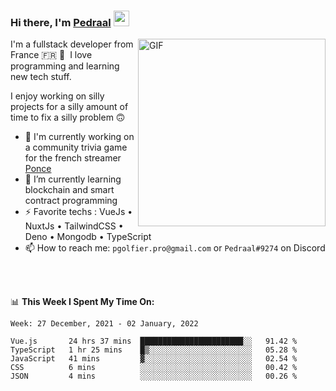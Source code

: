 ### Hi there, I'm <a href="https://pedraal.dev" target="_blank">Pedraal</a> <img src="https://media.giphy.com/media/hvRJCLFzcasrR4ia7z/giphy.gif" width="25px">
<img align="right" alt="GIF" src="https://pedraal.dev/avatar.png" width="300" height="300" />

I'm a fullstack developer from France 🇫🇷 🥖 &nbsp;I love programming and learning new
tech stuff.

I enjoy working on silly projects for a silly amount of time to fix a silly problem 🙃

- 🔭  I'm currently working on a community trivia game for the french streamer <a href="https://twitch.tv/ponce" target="_blank">Ponce</a>
- 🌱 I’m currently learning blockchain and smart contract programming
- ⚡ Favorite techs : VueJs &bull; NuxtJs &bull; TailwindCSS &bull; Deno &bull; Mongodb &bull; TypeScript
- 📫 How to reach me: `pgolfier.pro@gmail.com` or `Pedraal#9274` on Discord

<br>
<br>

📊 **This Week I Spent My Time On:**
<!--START_SECTION:waka-->
```text
Week: 27 December, 2021 - 02 January, 2022

Vue.js       24 hrs 37 mins  ███████████████████████░░   91.42 % 
TypeScript   1 hr 25 mins    █▒░░░░░░░░░░░░░░░░░░░░░░░   05.28 % 
JavaScript   41 mins         ▓░░░░░░░░░░░░░░░░░░░░░░░░   02.54 % 
CSS          6 mins          ░░░░░░░░░░░░░░░░░░░░░░░░░   00.42 % 
JSON         4 mins          ░░░░░░░░░░░░░░░░░░░░░░░░░   00.26 % 
```
<!--END_SECTION:waka-->

